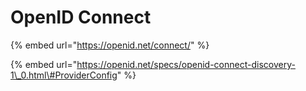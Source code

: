 # OpenID Connect

{% embed url="https://openid.net/connect/" %}

{% embed url="https://openid.net/specs/openid-connect-discovery-1\_0.html\#ProviderConfig" %}

